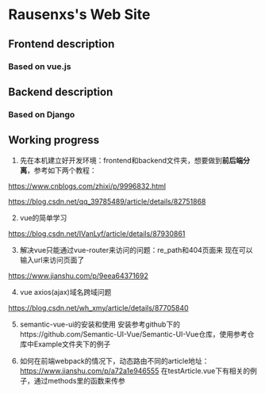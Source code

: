 # Rausenxs's Web Site

## Frontend description

### Based on vue.js

## Backend description

### Based on Django

## Working progress

1. 先在本机建立好开发环境：frontend和backend文件夹，想要做到**前后端分离**，参考如下两个教程：

https://www.cnblogs.com/zhixi/p/9996832.html

https://blog.csdn.net/qq_39785489/article/details/82751868

2. vue的简单学习

https://blog.csdn.net/IVanLyf/article/details/87930861

3. 解决vue只能通过vue-router来访问的问题：re_path和404页面来
现在可以输入url来访问页面了

https://www.jianshu.com/p/9eea64371692

4. vue axios(ajax)域名跨域问题

https://blog.csdn.net/wh_xmy/article/details/87705840

5. semantic-vue-ui的安装和使用
安装参考github下的https://github.com/Semantic-UI-Vue/Semantic-UI-Vue仓库，使用参考仓库中Example文件夹下的例子

6. 如何在前端webpack的情况下，动态路由不同的article地址：
https://www.jianshu.com/p/a72a1e946555
在testArticle.vue下有相关的例子，通过methods里的函数来传参

